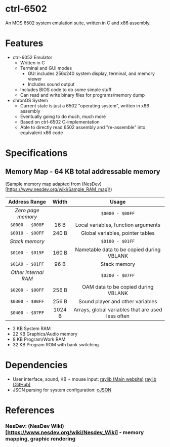 # ctrl-6502
An MOS 6502 system emulation suite, written in C and x86 assembly.

# Features
- ctrl-6052 Emulator
  - Written in C
  - Terminal and GUI modes
    - GUI includes 256x240 system display, terminal, and memory viewer
    - Includes sound output
  - Includes BIOS code to do some simple stuff
  - Can read and write binary files for programs/memory dump
- chronOS System
  - Current state is just a 6502 "operating system", written in x86 assembly
  - Eventually going to do much, much more
  - Based on ctrl-6502 C-implementation
  - Able to directly read 6502 assembly and "re-assemble" into equivalent x86 code

# Specifications
## Memory Map - 64 KB total addressable memory
\(Sample memory map adapted from (NesDev)[https://www.nesdev.org/wiki/Sample_RAM_map]\)

| Address Range | Width | Usage |
| :---: | :---: | :---: |
| *Zero page memory* | | `$0000 - $00FF` |
|`$0000 - $000F`| 16 B | Local variables, function arguments |
|`$0010 - $00FF`| 240 B | Global variables, pointer tables |
| *Stack memory* | | `$0100 - $01FF` |
|`$0100 - $019F`| 160 B | Nametable data to be copied during VBLANK |
|`$01A0 - $01FF`| 96 B | Stack memory |
| *Other internal RAM* | | `$0200 - $07FF` |
|`$0200 - $00FF`| 256 B | OAM data to be copied during VBLANK |
|`$0300 - $00FF`| 256 B | Sound player and other variables |
|`$0400 - $07FF`| 1024 B | Arrays, global variables that are used less often


  - 2 KB System RAM
  - 22 KB Graphics/Audio memory
  - 8 KB Program/Work RAM
  - 32 KB Program ROM with bank switching

# Dependencies
- User interface, sound, KB + mouse input: [raylib (Main website)](https://www.raylib.com/) [raylib (GitHub)](https://github.com/raysan5/raylib)
- JSON parsing for system configuration: [cJSON](https://github.com/DaveGamble/cJSON)

# References
### NesDev: (NesDev Wiki)[https://www.nesdev.org/wiki/Nesdev_Wiki] - memory mapping, graphic rendering
